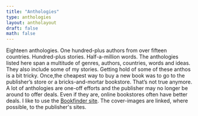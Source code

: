 ```yaml
---
title: "Anthologies"
type: anthologies
layout: antholayout
draft: false
math: false
---
```


<!-- the spaces are important. Don't erase the tabs -->
<p>Eighteen anthologies. One hundred-plus authors from over fifteen countries. Hundred-plus stories. Half-a-million words. The anthologies listed here span a multitude of genres, authors, countries, words and ideas. They also include some of my stories. Getting hold of some of these anthos is a bit tricky. Once,the cheapest way to buy a new book was to go to the publisher’s store or a bricks-and-mortar bookstore. That’s not true anymore. A lot of anthologies are one-off efforts and the publisher may no longer be around to offer deals. Even if they are, online bookstores often have better deals. I like to use the <a href="https://www.bookfinder.com/" target='blank'>Bookfinder site</a>. The cover-images are linked, where possible, to the publisher's sites.</p>
